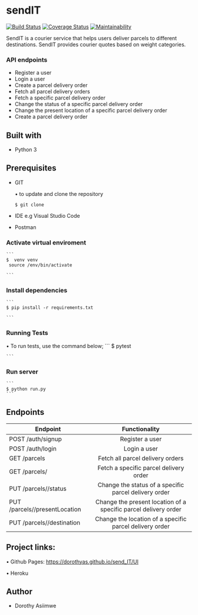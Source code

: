 # sendIT

[![Build Status](https://travis-ci.com/dorothyas/sendIT.svg?branch=develop)](https://travis-ci.com/dorothyas/sendIT)
[![Coverage Status](https://coveralls.io/repos/github/dorothyas/sendIT/badge.svg)](https://coveralls.io/github/dorothyas/sendIT)
[![Maintainability](https://api.codeclimate.com/v1/badges/e050bb8dd42c1f2d6594/maintainability)](https://codeclimate.com/github/dorothyas/sendIT/maintainability)

SendIT is a courier service that helps users deliver parcels to different destinations. SendIT provides courier quotes based on weight categories.

### API endpoints

- Register a user
- Login a user
- Create a parcel delivery order
- Fetch all parcel delivery orders
- Fetch a specific parcel delivery order
- Change the status of a specific parcel delivery order
- Change the present location of a specific parcel delivery order
- Create a parcel delivery order

## Built with
- Python 3

## Prerequisites
- GIT

    • to update and clone the repository
    ``` 
    $ git clone
    ```
- IDE e.g Visual Studio Code
- Postman

### Activate virtual enviroment
    ``` 
    $  venv venv
     source /env/bin/activate

    ```
### Install dependencies
    ``` 
    $ pip install -r requirements.txt

    ```
### Running Tests
• To run tests, use the command below;
    ``` 
    $ pytest

    ```
### Run server
    ``` 
    $ python run.py
    ```

## Endpoints

|Endpoint |Functionality |
|---------|:------------:|
|POST /auth/signup|Register a user| 
|POST /auth/login|Login a user| 
|GET /parcels|Fetch all parcel delivery orders| 
|GET /parcels/<parcelId>|Fetch a specific parcel delivery order|
|PUT /parcels/<parcelId>/status |Change the status of a specific parcel delivery order|
|PUT /parcels/<parcelId>/presentLocation|Change the present location of a specific parcel delivery order|
|PUT /parcels/<parcelId>/destination| Change the location of a specific parcel delivery order| 

## Project links:
•	Github Pages: https://dorothyas.github.io/send_IT/UI

• Heroku 
## Author
- Dorothy Asiimwe
